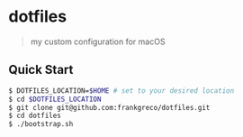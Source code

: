 # dotfiles

> my custom configuration for macOS

## Quick Start
```sh
$ DOTFILES_LOCATION=$HOME # set to your desired location
$ cd $DOTFILES_LOCATION
$ git clone git@github.com:frankgreco/dotfiles.git
$ cd dotfiles
$ ./bootstrap.sh
```
